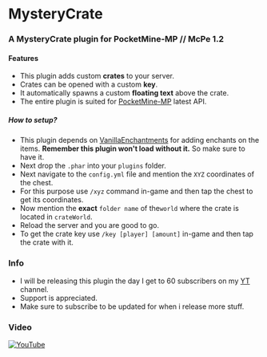 # MysteryCrate
### A MysteryCrate plugin for PocketMine-MP // McPe 1.2
#### Features
 - This plugin adds custom **crates** to your server.
 - Crates can be opened with a custom **key**.
 - It automatically spawns a custom **floating text** above the crate.
 - The entire plugin is suited for [PocketMine-MP](https://github.com/pmmp/PocketMine-MP) latest API.
##### How to setup?
 - This plugin depends on [VanillaEnchantments](https://github.com/TheAz928/VanillaEnchantments) for adding enchants on the items. **Remember this plugin won't load without it.** So make sure to have it.
 - Next drop the `.phar` into your `plugins` folder.
 - Next navigate to the `config.yml` file and mention the `XYZ` coordinates of the chest.
 - For this purpose use `/xyz` command in-game and then tap the chest to get its coordinates.
 - Now mention the **exact** `folder name` of the`world` where the crate is located in `crateWorld`.
 - Reload the server and you are good to go.
 - To get the crate key use `/key [player] [amount]` in-game and then tap the crate with it.
### Info
  - I will be releasing this plugin the day I get to 60 subscribers on my [YT](https://www.youtube.com/watch?v=JPkGL9R9prY&app=desktop) channel.
  - Support is appreciated.
  - Make sure to subscribe to be updated for when i release more stuff.
### Video
[![YouTube](https://img.youtube.com/vi/JPkGL9R9prY/0.jpg)](https://m.youtube.com/watch?v=JPkGL9R9prY)
